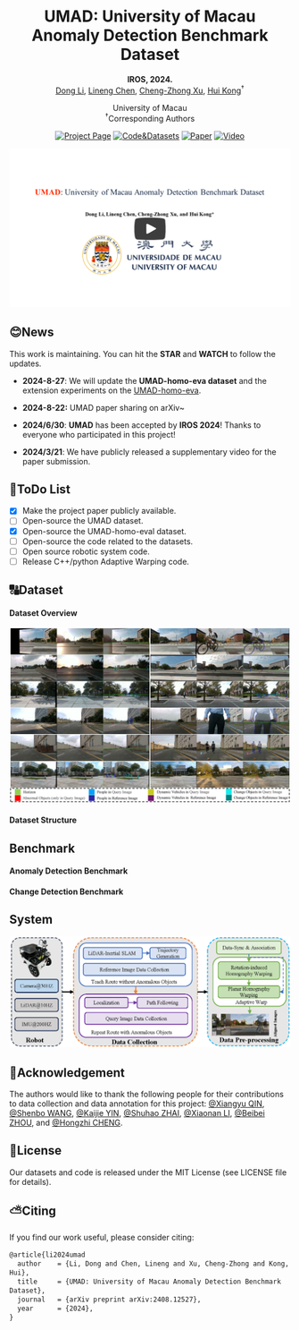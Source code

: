 <div align="center">
    <h1>UMAD: University of Macau Anomaly Detection Benchmark Dataset</h2>
    <strong>IROS, 2024.</strong>
    <br>
        <a href="https://scholar.google.com/citations?user=NlsqUHcAAAAJ&hl=en" target="_blank">Dong Li</a>,
        <a href="https://scholar.google.com/citations?user=Fg01Yv0AAAAJ&hl=en&oi=ao" target="_blank">Lineng Chen</a>,
        <a href="https://scholar.google.com/citations?user=XsBBTUgAAAAJ&hl=en" target="_blank">Cheng-Zhong Xu</a>,
        <a href="https://scholar.google.com/citations?user=Glqv2ooAAAAJ&hl=en&oi=sra" target="_blank">Hui Kong</a><sup>†</sup>
    <p>
        <h45>
            University of Macau
            <br>
        </h5>
        <sup>†</sup>Corresponding Authors
    </p>
    <a href='https://doongli.github.io/umad/'><img src='https://img.shields.io/badge/Website-UMAD-blue' alt='Project Page'></a>
    <a href='https://github.com/IMRL/UMAD'><img src='https://img.shields.io/badge/Code%26Dataset-UMAD-green' alt='Code&Datasets'></a>
    <a href="https://arxiv.org/pdf/2408.12527"><img alt="Paper" src="https://img.shields.io/badge/Paper-arXiv-8A2BE2"/></a>
    <a href="https://www.youtube.com/watch?v=xORb4H-AyNw"><img alt="Video" src="https://img.shields.io/badge/Video-Youtube-red"/></a>
</div>






[![UMAD: University of Macau Anomaly Detection Benchmark Dataset](https://github.com/DoongLi/UMAD/blob/main/IMG/1.png)](https://www.youtube.com/watch?v=xORb4H-AyNw "UMAD: University of Macau Anomaly Detection Benchmark Dataset")

## 😊News

This work is maintaining. You can hit the **STAR** and **WATCH** to follow the updates.

- **2024-8-27**: We will update the **UMAD-homo-eva dataset** and the extension experiments on the [UMAD-homo-eva](https://github.com/IMRL/UMAD/blob/main/UMAD-homo-eva-dataset.md).

- **2024-8-22:** UMAD paper sharing on arXiv~

- **2024/6/30**: **UMAD** has been accepted by **IROS 2024**! Thanks to everyone who participated in this project!

- **2024/3/21**: We have publicly released a supplementary video for the paper submission.

## 📝ToDo List

- [x] Make the project paper publicly available.
- [ ] Open-source the UMAD dataset.
- [x] Open-source the UMAD-homo-eval dataset.
- [ ] Open-source the code related to the datasets.
- [ ] Open source robotic system code.
- [ ] Release C++/python Adaptive Warping code.

## 🔠Dataset

#### Dataset Overview

![2](IMG/2.jpg)

#### Dataset Structure

## Benchmark

#### Anomaly Detection Benchmark

#### Change Detection Benchmark

## System

![3](IMG/3.png)

## 💖Acknowledgement

The authors would like to thank the following people for their contributions to data collection and data annotation for this project: [@Xiangyu QIN](https://github.com/carter-qin), [@Shenbo WANG](https://github.com/20191864135), [@Kaijie YIN](https://github.com/exaids66), [@Shuhao ZHAI](https://github.com/LynnZoe), [@Xiaonan LI](https://github.com/12mango), [@Beibei ZHOU](https://github.com/zbb9999), and [@Hongzhi CHENG](https://github.com/chenghz).

## 📰License

Our datasets and code is released under the MIT License (see LICENSE file for details).

## ⛅️Citing

If you find our work useful, please consider citing:


```
@article{li2024umad
  author    = {Li, Dong and Chen, Lineng and Xu, Cheng-Zhong and Kong, Hui},
  title     = {UMAD: University of Macau Anomaly Detection Benchmark Dataset},
  journal   = {arXiv preprint arXiv:2408.12527},
  year      = {2024},
}
```
